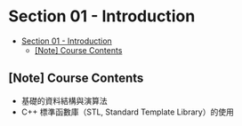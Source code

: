 # Section 01 - Introduction

- [Section 01 - Introduction](#Section-01---Introduction)
  - [[Note] Course Contents](#Note-Course-Contents)

## [Note] Course Contents

- 基礎的資料結構與演算法
- C++ 標準函數庫（STL, Standard Template Library）的使用